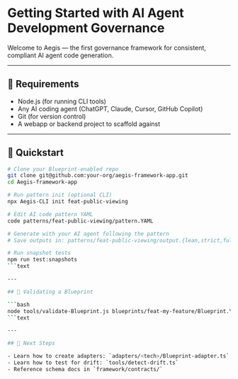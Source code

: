 # Getting Started with AI Agent Development Governance

Welcome to Aegis — the first governance framework for consistent, compliant AI agent code generation.

---

## 🔧 Requirements

- Node.js (for running CLI tools)
- Any AI coding agent (ChatGPT, Claude, Cursor, GitHub Copilot)
- Git (for version control)
- A webapp or backend project to scaffold against

---

## 🚀 Quickstart

```bash
# Clone your Blueprint-enabled repo
git clone git@github.com:your-org/aegis-framework-app.git
cd Aegis-framework-app

# Run pattern init (optional CLI)
npx Aegis-CLI init feat-public-viewing

# Edit AI code pattern YAML
code patterns/feat-public-viewing/pattern.YAML

# Generate with your AI agent following the pattern
# Save outputs in: patterns/feat-public-viewing/output.{lean,strict,full}.JSON

# Run snapshot tests
npm run test:snapshots
```text

---

## 🧪 Validating a Blueprint

```bash
node tools/validate-Blueprint.js blueprints/feat-my-feature/Blueprint.YAML
```text

---

## 📘 Next Steps

- Learn how to create adapters: `adapters/<tech>/Blueprint-adapter.ts`
- Learn how to test for drift: `tools/detect-drift.ts`
- Reference schema docs in `framework/contracts/`

